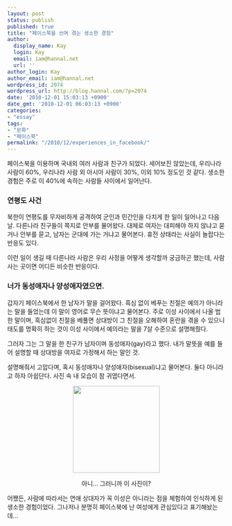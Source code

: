 ```yaml
---
layout: post
status: publish
published: true
title: "페이스북을 쓰며 겪는 생소한 경험"
author:
  display_name: Kay
  login: Kay
  email: iam@hannal.net
  url: ''
author_login: Kay
author_email: iam@hannal.net
wordpress_id: 2074
wordpress_url: http://blog.hannal.com/?p=2074
date: '2010-12-01 15:03:13 +0900'
date_gmt: '2010-12-01 06:03:13 +0900'
categories:
- "essay"
tags:
- "문화"
- "페이스북"
permalink: "/2010/12/experiences_in_facebook/"
---
```

<p>페이스북을 이용하며 국내외 여러 사람과 친구가 되었다. 세어보진 않았는데, 우리나라 사람이 60%, 우리나라 사람 외 아시아 사람이 30%, 이외 10% 정도인 것 같다. 생소한 경험은 주로 이 40%에 속하는 사람들 사이에서 일어난다.</p>
<h3>연평도 사건</h3>
<p>북한이 연평도를 무자비하게 공격하여 군인과 민간인을 다치게 한 일이 일어나고 다음 날. 다른나라 친구들이 쪽지로 안부를 물어왔다. 대체로 여자는 대피해야 하지 않냐고 묻거나 안부를 묻고, 남자는 군대에 가는 거냐고 물어본다. 휴전 상태라는 사실이 놀랍다는 반응도 있다.</p>
<p>이런 일이 생길 때 다른나라 사람은 우리 사정을 어떻게 생각할까 궁금하곤 했는데, 사람 사는 곳이면 어디든 비슷한 반응이다.</p>
<h3>너가 동성애자나 양성애자였으면.</h3>
<p>갑자기 페이스북에서 한 남자가 말을 걸어왔다. 흑심 없이 베푸는 친절은 예의가 아니라는 말을 들었는데 이 말이 영어로 무슨 뜻이냐고 물어본다. 주로 이성 사이에서 나올 법한 말이며, 흑심없이 친절을 베풀면 상대방이 그 친절을 오해하여 혼란을 겪을 수 있으니 태도를 명확히 하는 것이 이성 사이에서 예의라는 말을 7살 수준으로 설명해줬다.</p>
<p>그러자 그는 그 말을 한 친구가 남자이며 동성애자(gay)라고 했다. 내가 말뜻을 예를 들어 설명할 때 상대방을 여자로 가정해서 하는 말인 것.</p>
<p>설명해줘서 고맙다며, 혹시 동성애자나 양성애자(bisexual)냐고 물어본다. 둘다 아니라고 하자 아쉽단다. 사진 속 내 모습이 참 귀엽다면서.</p>
<div>
<p style="text-align: center;"><img title="내 페이스북 사진" src="http://blog.hannal.com/assets/uploads/2010/12/49537_718298622_9802_n.jpg" alt="" width="200" height="200" /></p>
<p style="text-align: center;">아니... 그러니까 이 사진이?</p>
<p style="text-align: left;">어쨌든, 사람에 따라서는 연애 상대자가 꼭 이성은 아니라는 점을 체험하여 인식하게 된 생소한 경험이었다. 그나저나 분명히 페이스북에 난 여성에게 관심있다고 표기해놨는데...</p>
</div>
